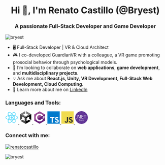 <h1 align="center">Hi 👋, I'm Renato Castillo (@Bryest)</h1>
<h3 align="center">A passionate Full-Stack Developer and Game Developer</h3>

<p align="left"> <img src="https://komarev.com/ghpvc/?username=bryest&label=Profile%20views&color=0e75b6&style=flat" alt="bryest" /> </p>

- 🖥️ Full-Stack Developer | VR & Cloud Architect
- 🎮 I co-developed GuardianVR with a colleague, a VR game promoting prosocial behavior through psychological models.
- 🤝 I’m looking to collaborate on **web applications**, **game development**, and **multidisciplinary projects**.
- 💡 Ask me about **React.js, Unity, VR Development, Full-Stack Web Development, Cloud Computing**.
- 📝 Learn more about me on [LinkedIn](https://www.linkedin.com/in/renato-castillo-a294a915a/)

<h3 align="left">Languages and Tools:</h3>
<p align="left">
<a href="https://reactjs.org/" target="_blank" rel="noreferrer"> 
  <img src="https://raw.githubusercontent.com/devicons/devicon/master/icons/react/react-original.svg" alt="react" width="40" height="40"/> 
</a> 
<a href="https://unity.com/" target="_blank" rel="noreferrer"> 
  <img src="https://raw.githubusercontent.com/devicons/devicon/master/icons/unity/unity-original.svg" alt="unity" width="40" height="40"/> 
</a>
<a href="https://learn.microsoft.com/en-us/dotnet/csharp/" target="_blank" rel="noreferrer"> 
  <img src="https://raw.githubusercontent.com/devicons/devicon/master/icons/csharp/csharp-original.svg" alt="csharp" width="40" height="40"/> 
</a>
<a href="https://www.typescriptlang.org/" target="_blank" rel="noreferrer"> 
  <img src="https://raw.githubusercontent.com/devicons/devicon/master/icons/typescript/typescript-original.svg" alt="typescript" width="40" height="40"/> 
</a>
<a href="https://developer.mozilla.org/en-US/docs/Web/JavaScript" target="_blank" rel="noreferrer"> 
  <img src="https://raw.githubusercontent.com/devicons/devicon/master/icons/javascript/javascript-original.svg" alt="javascript" width="40" height="40"/> 
</a>
<a href="https://dotnet.microsoft.com/" target="_blank" rel="noreferrer"> 
  <img src="https://raw.githubusercontent.com/devicons/devicon/master/icons/dotnetcore/dotnetcore-original.svg" alt=".NET" width="40" height="40"/> 
</a>
</p>

<h3 align="left">Connect with me:</h3>
<p align="left">
<a href="https://www.linkedin.com/in/renato-castillo-a294a915a/" target="_blank" rel="noopener noreferrer">
  <img align="center" src="https://raw.githubusercontent.com/rahuldkjain/github-profile-readme-generator/master/src/images/icons/Social/linked-in-alt.svg" alt="renatocastillo" height="30" width="40" />
</a>
</p>

<p><img align="left" src="https://github-readme-stats.vercel.app/api/top-langs?username=bryest&show_icons=true&locale=en&layout=compact" alt="bryest" /></p>
